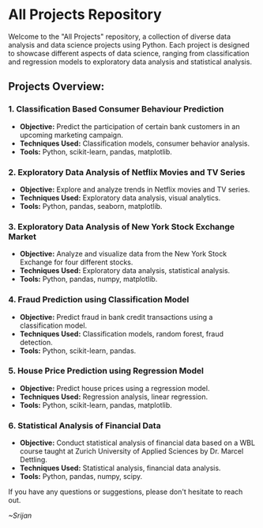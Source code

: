 # All Projects Repository

Welcome to the "All Projects" repository, a collection of diverse data analysis and data science projects using Python. Each project is designed to showcase different aspects of data science, ranging from classification and regression models to exploratory data analysis and statistical analysis.

## Projects Overview:

### 1. Classification Based Consumer Behaviour Prediction
- **Objective:** Predict the participation of certain bank customers in an upcoming marketing campaign.
- **Techniques Used:** Classification models, consumer behavior analysis.
- **Tools:** Python, scikit-learn, pandas, matplotlib.

### 2. Exploratory Data Analysis of Netflix Movies and TV Series
- **Objective:** Explore and analyze trends in Netflix movies and TV series.
- **Techniques Used:** Exploratory data analysis, visual analytics.
- **Tools:** Python, pandas, seaborn, matplotlib.

### 3. Exploratory Data Analysis of New York Stock Exchange Market
- **Objective:** Analyze and visualize data from the New York Stock Exchange for four different stocks.
- **Techniques Used:** Exploratory data analysis, statistical analysis.
- **Tools:** Python, pandas, numpy, matplotlib.

### 4. Fraud Prediction using Classification Model
- **Objective:** Predict fraud in bank credit transactions using a classification model.
- **Techniques Used:** Classification models, random forest, fraud detection.
- **Tools:** Python, scikit-learn, pandas.

### 5. House Price Prediction using Regression Model
- **Objective:** Predict house prices using a regression model.
- **Techniques Used:** Regression analysis, linear regression.
- **Tools:** Python, scikit-learn, pandas, matplotlib.

### 6. Statistical Analysis of Financial Data
- **Objective:** Conduct statistical analysis of financial data based on a WBL course taught at Zurich University of Applied Sciences by Dr. Marcel Dettling.
- **Techniques Used:** Statistical analysis, financial data analysis.
- **Tools:** Python, pandas, numpy, scipy.

If you have any questions or suggestions, please don't hesitate to reach out.

*~Srijan*
